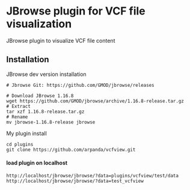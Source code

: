 # JBrowse plugin for VCF file visualization
 JBrowse plugin to visualize VCF file content

## Installation
JBrowse dev version installation
```
# Jbrowse Git: https://github.com/GMOD/jbrowse/releases

# Download JBrowse 1.16.8
wget https://github.com/GMOD/jbrowse/archive/1.16.8-release.tar.gz
# Extract
tar xzf 1.16.8-release.tar.gz
# Rename
mv jbrowse-1.16.8-release jbrowse
```
My plugin install
```
cd plugins
git clone https://github.com/arpanda/vcfview.git
```
 #### load plugin on localhost
 ```
 http://localhost/jbrowse/jbrowse/?data=plugins/vcfview/test/data
 http://localhost/jbrowse/jbrowse/?data=test_vcfview

```
